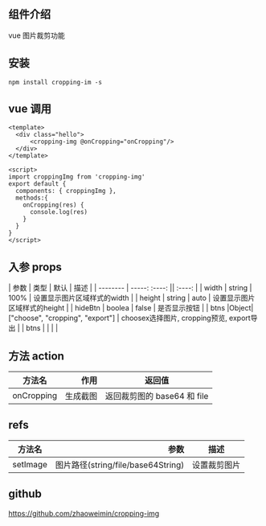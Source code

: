 ## 组件介绍
vue 图片裁剪功能

## 安装
```
npm install cropping-im -s
```

## vue  调用
```
<template>
  <div class="hello"> 
      <cropping-img @onCropping="onCropping"/>
  </div>
</template>

<script>
import croppingImg from 'cropping-img'
export default {
  components: { croppingImg },
  methods:{
    onCropping(res) {
      console.log(res)
    }
  }
}
</script>
```


## 入参 props
| 参数      | 类型    |  默认  | 描述  |
| -------- | -----:   :----: || :----: |
| width | string | 100% | 设置显示图片区域样式的width |
| height | string | auto | 设置显示图片区域样式的height |
| hideBtn | boolea | false | 是否显示按钮 |
| btns |Object| ["choose", "cropping", "export"] | choosex选择图片, cropping预览, export导出 |
| btns | | | |

## 方法 action
| 方法名   | 作用  | 返回值 |
| -------- | -----: | :----: |
| onCropping | 生成截图 | 返回裁剪图的 base64 和 file |

## refs
| 方法名   | 参数  | 描述 |
| -------- | -----: | :----: |
| setImage | 图片路径(string/file/base64String) | 设置裁剪图片 |

## github
https://github.com/zhaoweimin/cropping-img